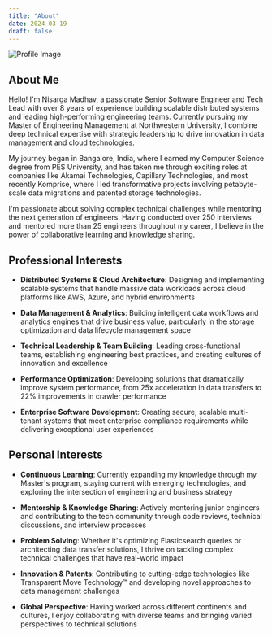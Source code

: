 ```yaml
---
title: "About"
date: 2024-03-19
draft: false
---
```


![Profile Image](/images/profile.jpg)

## About Me

Hello! I'm Nisarga Madhav, a passionate Senior Software Engineer and Tech Lead with over 8 years of experience building scalable distributed systems and leading high-performing engineering teams. Currently pursuing my Master of Engineering Management at Northwestern University, I combine deep technical expertise with strategic leadership to drive innovation in data management and cloud technologies.

My journey began in Bangalore, India, where I earned my Computer Science degree from PES University, and has taken me through exciting roles at companies like Akamai Technologies, Capillary Technologies, and most recently Komprise, where I led transformative projects involving petabyte-scale data migrations and patented storage technologies.

I'm passionate about solving complex technical challenges while mentoring the next generation of engineers. Having conducted over 250 interviews and mentored more than 25 engineers throughout my career, I believe in the power of collaborative learning and knowledge sharing.

## Professional Interests

- **Distributed Systems & Cloud Architecture**: Designing and implementing scalable systems that handle massive data workloads across cloud platforms like AWS, Azure, and hybrid environments

- **Data Management & Analytics**: Building intelligent data workflows and analytics engines that drive business value, particularly in the storage optimization and data lifecycle management space

- **Technical Leadership & Team Building**: Leading cross-functional teams, establishing engineering best practices, and creating cultures of innovation and excellence

- **Performance Optimization**: Developing solutions that dramatically improve system performance, from 25x acceleration in data transfers to 22% improvements in crawler performance

- **Enterprise Software Development**: Creating secure, scalable multi-tenant systems that meet enterprise compliance requirements while delivering exceptional user experiences

## Personal Interests

- **Continuous Learning**: Currently expanding my knowledge through my Master's program, staying current with emerging technologies, and exploring the intersection of engineering and business strategy

- **Mentorship & Knowledge Sharing**: Actively mentoring junior engineers and contributing to the tech community through code reviews, technical discussions, and interview processes

- **Problem Solving**: Whether it's optimizing Elasticsearch queries or architecting data transfer solutions, I thrive on tackling complex technical challenges that have real-world impact

- **Innovation & Patents**: Contributing to cutting-edge technologies like Transparent Move Technology™ and developing novel approaches to data management challenges

- **Global Perspective**: Having worked across different continents and cultures, I enjoy collaborating with diverse teams and bringing varied perspectives to technical solutions